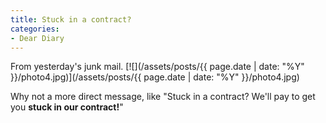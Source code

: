 ```yaml
---
title: Stuck in a contract?
categories:
- Dear Diary
---
```


From yesterday's junk mail.
[![](/assets/posts/{{ page.date | date: "%Y" }}/photo4.jpg)](/assets/posts/{{ page.date | date: "%Y" }}/photo4.jpg)

Why not a more direct message, like "Stuck in a contract? We'll pay to get you **stuck in our contract!**"
